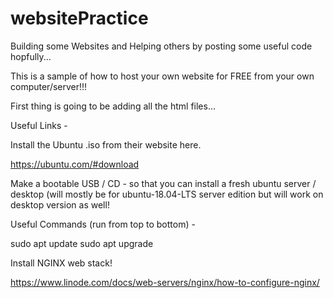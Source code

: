 # websitePractice

Building some Websites and Helping others by posting some useful code hopfully...

This is a sample of how to host your own website for FREE from your own computer/server!!!

First thing is going to be adding all the html files...

Useful Links -

Install the Ubuntu .iso from their website here.

https://ubuntu.com/#download

Make a bootable USB / CD - so that you can install a fresh ubuntu server / desktop (will mostly be for ubuntu-18.04-LTS server edition but will work on desktop version as well! 

Useful Commands (run from top to bottom) -

sudo apt update
sudo apt upgrade

Install NGINX web stack!

https://www.linode.com/docs/web-servers/nginx/how-to-configure-nginx/

